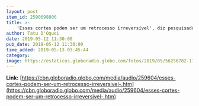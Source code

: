 ```yaml
---
layout: post
item_id: 2590698806
title: >-
    'Esses cortes podem ser um retrocesso irreversível', diz pesquisadora sobre cortes na Capes
author: Tatu D'Oquei
date: 2019-05-12 11:30:00
pub_date: 2019-05-12 11:30:00
time_added: 2019-05-13 03:45:44
category: 
image: https://estaticos.globoradio.globo.com/fotos/2019/05/56256782-1132-46b4-b255-dec71260f2fc.JPG.640x360_q75_box-0%2C306%2C3264%2C2142_crop_detail.jpg
---
```


**Link:** [https://cbn.globoradio.globo.com/media/audio/259604/esses-cortes-podem-ser-um-retrocesso-irreversivel-.htm](https://cbn.globoradio.globo.com/media/audio/259604/esses-cortes-podem-ser-um-retrocesso-irreversivel-.htm)

